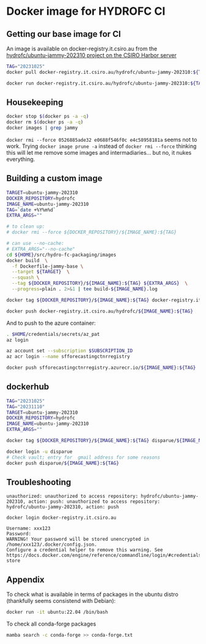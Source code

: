 # Docker image for HYDROFC CI

## Getting our base image for CI

An image is available on docker-registry.it.csiro.au from the [hydrofc/ubuntu-jammy-202310 project on the CSIRO Harbor server](https://docker-registry.it.csiro.au/harbor/projects/335/repositories/ubuntu-jammy-202310)

```sh
TAG="20231025"
docker pull docker-registry.it.csiro.au/hydrofc/ubuntu-jammy-202310:${TAG}
```

```sh
docker run docker-registry.it.csiro.au/hydrofc/ubuntu-jammy-202310:${TAG}
```

## Housekeeping

```sh
docker stop $(docker ps -a -q)
docker rm $(docker ps -a -q)
docker images | grep jammy
```

`docker rmi --force 0526885ade32 e0688f546f0c e4c58958181a` seems not to work. Trying `docker image prune -a` instead of `docker rmi --force` thinking this will let me remove some images and intermadiaries... but no, it nukes everything.

## Building a custom image

```sh
TARGET=ubuntu-jammy-202310
DOCKER_REPOSITORY=hydrofc
IMAGE_NAME=ubuntu-jammy-202310
TAG=`date +%Y%m%d`
EXTRA_ARGS=""

# to clean up:
# docker rmi --force ${DOCKER_REPOSITORY}/${IMAGE_NAME}:${TAG}

# can use --no-cache:
# EXTRA_ARGS="--no-cache"
cd ${HOME}/src/hydro-fc-packaging/images
docker build  \
  -f Dockerfile-jammy-base \
  --target ${TARGET}  \
  --squash \
  --tag ${DOCKER_REPOSITORY}/${IMAGE_NAME}:${TAG} ${EXTRA_ARGS}  \
  --progress=plain . 2>&1 | tee build-${IMAGE_NAME}.log
```

```sh
docker tag ${DOCKER_REPOSITORY}/${IMAGE_NAME}:${TAG} docker-registry.it.csiro.au/hydrofc/${IMAGE_NAME}:${TAG}
```

```sh
docker push docker-registry.it.csiro.au/hydrofc/${IMAGE_NAME}:${TAG}
```

And to push to the azure container:

```sh
. $HOME/credentials/secrets/az_pat
az login

az account set --subscription $SUBSCRIPTION_ID 
az acr login --name sfforecastingctnrregistry

docker push sfforecastingctnrregistry.azurecr.io/${IMAGE_NAME}:${TAG}
```

## dockerhub

```sh
TAG="20231025"
TAG="20231110"
TARGET=ubuntu-jammy-202310
DOCKER_REPOSITORY=hydrofc
IMAGE_NAME=ubuntu-jammy-202310
EXTRA_ARGS=""

docker tag ${DOCKER_REPOSITORY}/${IMAGE_NAME}:${TAG} disparue/${IMAGE_NAME}:${TAG}

docker login -u disparue 
# Check vault; entry for  gmail address for some reasons
docker push disparue/${IMAGE_NAME}:${TAG}

```

## Troubleshooting

```text
unauthorized: unauthorized to access repository: hydrofc/ubuntu-jammy-202310, action: push: unauthorized to access repository: hydrofc/ubuntu-jammy-202310, action: push
```

`docker login docker-registry.it.csiro.au`

```text
Username: xxx123
Password: 
WARNING! Your password will be stored unencrypted in /home/xxx123/.docker/config.json.
Configure a credential helper to remove this warning. See
https://docs.docker.com/engine/reference/commandline/login/#credentials-store
```

## Appendix

To check what is available in terms of packages in the ubuntu distro (thankfully seems consistend with Debian):

```sh
docker run -it ubuntu:22.04 /bin/bash
```

To check all conda-forge packages

```sh
mamba search -c conda-forge >> conda-forge.txt
```
